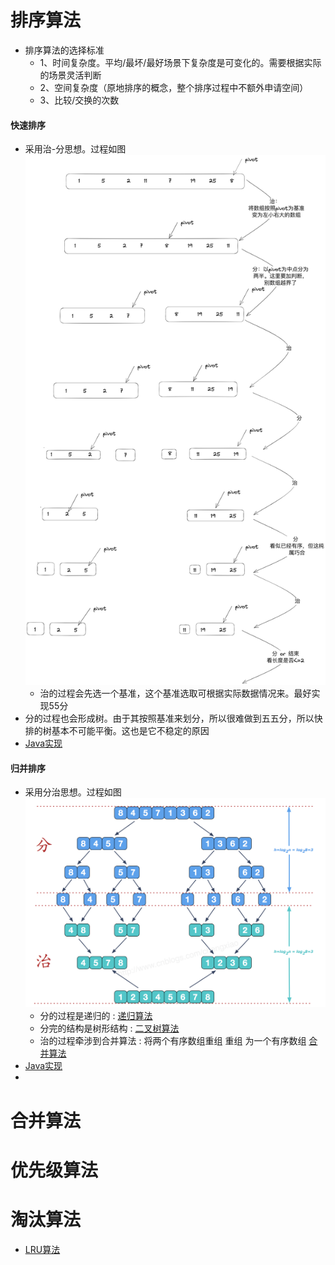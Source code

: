 # 排序算法
* 排序算法的选择标准
  * 1、时间复杂度。平均/最坏/最好场景下复杂度是可变化的。需要根据实际的场景灵活判断
  * 2、空间复杂度（原地排序的概念，整个排序过程中不额外申请空间）
  * 3、比较/交换的次数
#### 快速排序
  * 采用治-分思想。过程如图![](resource/快排算法.png)
    * 治的过程会先选一个基准，这个基准选取可根据实际数据情况来。最好实现55分
  * 分的过程也会形成树。由于其按照基准来划分，所以很难做到五五分，所以快排的树基本不可能平衡。这也是它不稳定的原因  
  * [Java实现](sort/快速排序.java)  
#### 归并排序
  * 采用分治思想。过程如图 ![归并.png](resource%2F%E5%BD%92%E5%B9%B6.png)
    * 分的过程是递归的 : [递归算法](#递归算法) 
    * 分完的结构是树形结构 : [二叉树算法](#二叉树算法)
    * 治的过程牵涉到合并算法 : 将两个有序数组重组 重组 为一个有序数组 [合并算法](#合并算法)
  * [Java实现](./sort/归并排序.java)
* 

# 合并算法


# 优先级算法


# 淘汰算法
* [LRU算法](%E6%B7%98%E6%B1%B0%E7%AE%97%E6%B3%95%2FLRUCache.java)
